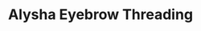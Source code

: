 ---
title: "Alysha Eyebrow Threading"
url: /waukegan/alysha-eyebrow-threading/
shop: hairdresser
---